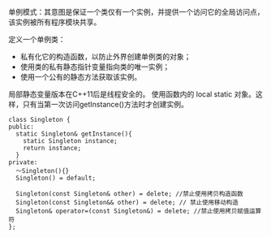 单例模式：其意图是保证一个类仅有一个实例，并提供一个访问它的全局访问点，该实例被所有程序模块共享。

定义一个单例类：
- 私有化它的构造函数，以防止外界创建单例类的对象；
- 使用类的私有静态指针变量指向类的唯一实例；
- 使用一个公有的静态方法获取该实例。

局部静态变量版本在C++11后是线程安全的。
使用函数内的 local static 对象。这样，只有当第一次访问getInstance()方法时才创建实例。
```
class Singleton {
public:
  static Singleton& getInstance(){
    static Singleton instance;
    return instance;
  }
private: 
  ～Singleton(){}
  Singleton() = default;

  Singleton(const Singleton& other) = delete; //禁止使用拷贝构造函数
  Singleton(const Singleton&& other) = delete; // 禁止使用移动构造
  Singleton& operator=(const Singleton&) = delete; //禁止使用拷贝赋值运算符
};
```